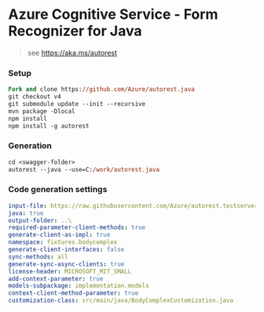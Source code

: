 # Azure Cognitive Service - Form Recognizer for Java

> see https://aka.ms/autorest

### Setup
```ps
Fork and clone https://github.com/Azure/autorest.java 
git checkout v4
git submodule update --init --recursive
mvn package -Dlocal
npm install
npm install -g autorest
```

### Generation
```ps
cd <swagger-folder>
autorest --java --use=C:/work/autorest.java
```

### Code generation settings
```yaml
input-file: https://raw.githubusercontent.com/Azure/autorest.testserver/master/swagger/body-complex.json
java: true
output-folder: ..\
required-parameter-client-methods: true
generate-client-as-impl: true
namespace: fixtures.bodycomplex
generate-client-interfaces: false
sync-methods: all
generate-sync-async-clients: true
license-header: MICROSOFT_MIT_SMALL
add-context-parameter: true
models-subpackage: implementation.models
context-client-method-parameter: true
customization-class: src/main/java/BodyComplexCustomization.java
```